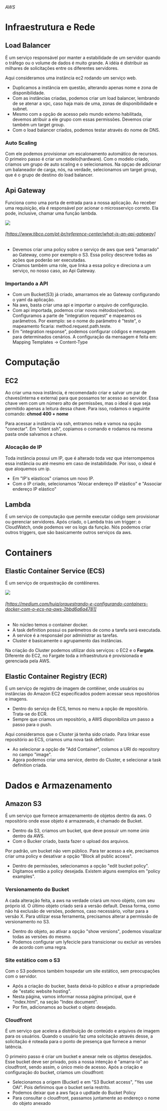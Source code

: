 ###### AWS

# Infraestrutura e Rede

## Load Balancer

É um serviço responsável por manter a estabilidade de um servidor quando o tráfego ou o volume de dados é muito grande. A idéia é distribuir as milhares de solicitações entre os diferentes servidores. 

Aqui consideramos uma instância ec2 rodando um serviço web.

* Duplicamos a instância em questão, alterando apenas nome e zona de disponibilidade.
* Com as instâncias criadas, podemos criar um load balancer, lembrando de se atenar a vpc, caso haja mais de uma, zonas de disponibilidade e subnet. 
* Mesmo com a opção de acesso pelo mundo externo habilitada, devemos atribuir a ele  grupo com essas permissões. Devemos criar também um target group.
* Com o load balancer criados, podemos testar através do nome de DNS.

### Auto Scaling

Com ele podemos provisionar um escalonamento automático de recursos. O primeiro passo é criar um modelo(hardware). Com o modelo criado, criamos um grupo de auto scaling e o selecionamos. Na opçao de adicionar um balaneador de carga, nós, na verdade, selecionamos um target group, que é o grupo de destino do load balancer.

## Api Gateway

Funciona como uma porta de entrada para a nossa aplicação. Ao receber uma requisição, ela é responsável por acionar o microsserviço correto. Ela pode, inclusive, chamar uma função lambda.

<img src = "https://www.tibco.com/sites/tibco/files/media_entity/2020-05/api-gateway-diagram.svg">

###### [https://www.tibco.com/pt-br/reference-center/what-is-an-api-gateway]

* Devemos criar uma policy sobre o serviço de aws que será "amarrado" ao Gateway, como por exemplo o S3. Essa policy descreve todas as ações que poderão ser executadas.
* Criamos também uma role, que linka a essa policy e direciona a um serviço, no nosso caso, ao Api Gateway.

### Importando a API

* Com um Bucket(S3) já criado, amarramos ele ao Gateway configurando o yaml da aplicação.
* Na aws, basta criar uma api e importar o arquivo de configuração.
* Com  api importada, podemos criar novos métodos(verbos). Configuramos a parte de "integration request" e mapeamos os parâmetros. Por exemplo: se o nome do parâmetro é "teste", o mapeamento ficaria: method.request.path.teste.
* Em "integration response", podemos configurar códigos e mensagem para determinados cenários. A configuração da mensagem é feita em: Mapping Templates -> Content-Type


# Computação


## EC2

Ao criar uma nova instância, é recomendado criar e salvar um par de chaves(interna e externa) para que possamos ter acesso ao servidor. Essa chave vem com um número alto de permissões, mas o ideal é que seja permitido apenas a leitura dessa chave. Para isso, rodamos o seguinte comando: **chmod 400 + nome**

Para acessar a instância via ssh, entramos nela e vamos na opção "conectar". Em "client ssh", copiamos o comando e rodamos na mesma pasta onde salvamos a chave.

### Alocação de IP

Toda instância possui um IP, que é alterado toda vez que interrompemos essa instância ou até mesmo em caso de instabilidade. Por isso, o ideal é que aloquemos um ip.

* Em "IP's elásticos" criamos um novo IP.
* Com o IP criado, selecionamos "Alocar endereço IP elástico" e "Associar endereço IP elástico"



## Lambda

É um serviço de computação que permite executar código sem provisionar ou gerenciar servidores. Após criado, o Lambda trás um trigger: o CloudWatch, onde podemos ver os logs da função. Nós podemos criar outros triggers, que são basicamente outros serviços da aws.


# Containers

## Elastic Container Service (ECS)

É um serviço de orquestração de contêineres.


<img src = "https://miro.medium.com/max/720/1*f85DYkcx6eJneaVrKaX8ow.png">

###### [https://medium.com/huia/orquestrando-e-configurando-containers-docker-com-o-ecs-na-aws-2bbd6a6a4781]

* No núcleo temos o container docker. 
* A task definition possui os parêmetros de como a tarefa será executada.
* A service é a responsáel por administrar as tarefas.
* Cluster é basicamente o agrupamento das instâncias.

Na criação do Cluster podemos utilizar dois serviços: o EC2 e o **Fargate**. Diferente do EC2, no Fargate toda a infraestrutura é provisionada e gerenciada pela AWS.

## Elastic Container Registry (ECR)

É um serviço de registro de imagem de contêiner, onde usuários ou instâncias do Amazon EC2 especificados podem acessar seus repositórios e imagens.

* Dentro do serviço de ECS, temos no menu a opção de repositório. Trata-se do ECR.
* Sempre que criamos um repositório, a AWS disponibiliza um passo a passo para o push.

Aqui consideramos que o Cluster já tenha sido criado. Para linkar esse repositório ao ECS, criamos uma nova task definition:

* Ao selecionar a opção de "Add Container", colamos a URI do repository no campo "image".
* Agora podemos criar uma service, dentro do Cluster, e selecionar a task definition criada.


# Dados e Armazenamento


## Amazon S3

É um serviço que fornece armazenamento de objetos dentro da aws. O repositório onde esse objeto é armazenado, é chamado de Bucket. 

* Dentro da S3, criamos um bucket, que deve possuir um nome únio dentro da AWS.
* Com o Bucker criado, basta fazer o upload dos arquivos.

Por padrão, um bucket não vem público. Para ter acesso a ele, precisamos criar uma policy e desativar a opção "Block all public access".

* Dentro de permissões, selecionamos a opção "edit bucket policy".
* Digitamos então a policy desejada. Existem alguns exemplos em "policy examples".

### Versionamento do Bucket

A cada alteração feita, a aws na verdade criará um novo objeto, com seu próprio id. O último objeto criado será a versão default. Dessa forma, como não há exclusão de versões, podemos, caso necessário, voltar para a versão X. Para utilizar essa ferramenta, precisamos alterar a permissão de versionamento no S3. 

* Dentro do objeto, ao ativar a opção "show versions", podemos visualizar todas as versões do mesmo.
* Podemos configurar um lyfecicle para transicionar ou excluir as versões de acordo com uma regra.

### Site estático com o S3

Com o S3 podemos também hospedar um site estático, sem preocupações com o servidor. 

* Após a criação do bucker, basta deixá-lo público e ativar a propriedade de "estatic website hosting".
* Nesta página, vamos informar nossa página principal, que é "index.html", na seção "Index document".
* Por fim, adicionamos ao bucket o objeto desejado.

### Cloudfront

É um serviço que acelera a distribuição de conteúdo e arquivos de imagem para os usuários. Quando o usuário faz uma solcitação através desse, a solicitação é roteada para o ponto de presença que fornece a menor latência.

O primeiro passo é criar um bucket e anexar nele os objetos desejados. Esse bucket deve ser privado, pois a nossa intenção é "amarra-lo" ao cloudfront, sendo assim, o único meio de acesso. Após a criação e configuração do bucket, criamos um cloudfront:

* Selecionamos a origem (Bucket) e em "S3 Bucket access", "Yes use OAI". Pois definimos que o bucket seria restrito.
* Podemos deixar que a aws faça o updtade do Bucket Policy 
* Para consultar o cloudfront, passamos juntamente ao endereço o nome do objeto anexado
